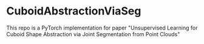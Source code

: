# CuboidAbstractionViaSeg
This repo is a PyTorch implementation for paper "Unsupervised Learning for Cuboid Shape Abstraction via Joint Segmentation from Point Clouds"
